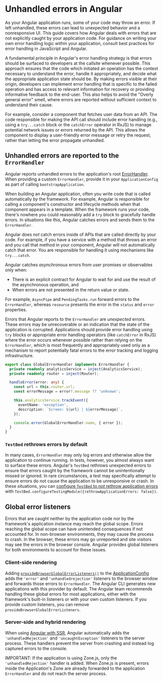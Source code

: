 # Unhandled errors in Angular

As your Angular application runs, some of your code may throw an error. If left unhandled, these errors can lead to unexpected behavior and a nonresponsive UI. This guide covers how Angular deals with errors that are not explicitly caught by your application code. For guidance on writing your own error handling logic within your application, consult best practices for error handling in JavaScript and Angular.

A fundamental principle in Angular's error handling strategy is that errors should be surfaced to developers at the callsite whenever possible. This approach ensures that the code which initiated an operation has the context necessary to understand the error, handle it appropriately, and decide what the appropriate application state should be. By making errors visible at their origin, developers can implement error handling that is specific to the failed operation and has access to relevant information for recovery or providing informative feedback to the end-user. This also helps to avoid the "Overly general error" smell, where errors are reported without sufficient context to understand their cause.

For example, consider a component that fetches user data from an API. The code responsible for making the API call should include error handling (e.g., using a `try...catch` block or the `catchError` operator in RxJS) to manage potential network issues or errors returned by the API. This allows the component to display a user-friendly error message or retry the request, rather than letting the error propagate unhandled.

## Unhandled errors are reported to the `ErrorHandler`

Angular reports unhandled errors to the application's root [ErrorHandler](api/core/ErrorHandler). When providing a custom `ErrorHandler`, provide it in your `ApplicationConfig` as part of calling `bootstrapApplication`.

When building an Angular application, often you write code that is called automatically _by_ the framework. For example, Angular is responsible for calling a component's constructor and lifecycle methods when that component appears in a template. When the framework runs your code, there's nowhere you could reasonably add a `try` block to gracefully handle errors. In situations like this, Angular catches errors and sends them to the `ErrorHandler`.

Angular does _not_ catch errors inside of APIs that are called directly by your code. For example, if you have a service with a method that throws an error and you call that method in your component, Angular will not automatically catch that error. You are responsible for handling it using mechanisms like `try...catch`.

Angular catches _asynchronous_ errors from user promises or observables only when:

- There is an explicit contract for Angular to wait for and use the result of the asynchronous operation, and
- When errors are not presented in the return value or state.

For example, `AsyncPipe` and `PendingTasks.run` forward errors to the `ErrorHandler`, whereas `resource` presents the error in the `status` and `error` properties.

Errors that Angular reports to the `ErrorHandler` are _unexpected_ errors. These errors may be unrecoverable or an indication that the state of the application is corrupted. Applications should provide error handling using `try` blocks or appropriate error handling operators (like `catchError` in RxJS) where the error occurs whenever possible rather than relying on the `ErrorHandler`, which is most frequently and appropriately used only as a mechanism to report potentially fatal errors to the error tracking and logging infrastructure.

```ts
export class GlobalErrorHandler implements ErrorHandler {
  private readonly analyticsService = inject(AnalyticsService);
  private readonly router = inject(Router);

  handleError(error: any) {
    const url = this.router.url;
    const errorMessage = error?.message ?? 'unknown';

    this.analyticsService.trackEvent({
      eventName: 'exception',
      description: `Screen: ${url} | ${errorMessage}`,
    });

    console.error(GlobalErrorHandler.name, { error });
  }
}

```

### `TestBed` rethrows errors by default

In many cases, `ErrorHandler` may only log errors and otherwise allow the application to continue running. In tests, however, you almost always want to surface these errors. Angular's `TestBed` rethrows unexpected errors to ensure that errors caught by the framework cannot be unintentionally missed or ignored. In rare circumstances, a test may specifically attempt to ensure errors do not cause the application to be unresponsive or crash. In these situations, you can [configure `TestBed` to _not_ rethrow application errors](api/core/testing/TestModuleMetadata#rethrowApplicationErrors) with `TestBed.configureTestingModule({rethrowApplicationErrors: false})`.

## Global error listeners

Errors that are caught neither by the application code nor by the framework's application instance may reach the global scope. Errors reaching the global scope can have unintended consequences if not accounted for. In non-browser environments, they may cause the process to crash. In the browser, these errors may go unreported and site visitors may see the errors in the browser console. Angular provides global listeners for both environments to account for these issues.

### Client-side rendering

Adding [`provideBrowserGlobalErrorListeners()`](/api/core/provideBrowserGlobalErrorListeners) to the [ApplicationConfig](guide/di/dependency-injection#at-the-application-root-level-using-applicationconfig) adds the `'error'` and `'unhandledrejection'` listeners to the browser window and forwards those errors to `ErrorHandler`. The Angular CLI generates new applications with this provider by default. The Angular team recommends handling these global errors for most applications, either with the framework's built-in listeners or with your own custom listeners. If you provide custom listeners, you can remove `provideBrowserGlobalErrorListeners`.

### Server-side and hybrid rendering

When using [Angular with SSR](guide/ssr), Angular automatically adds the `'unhandledRejection'` and `'uncaughtException'` listeners to the server process. These handlers prevent the server from crashing and instead log captured errors to the console.

IMPORTANT: If the application is using Zone.js, only the `'unhandledRejection'` handler is added. When Zone.js is present, errors inside the Application's Zone are already forwarded to the application `ErrorHandler` and do not reach the server process.
